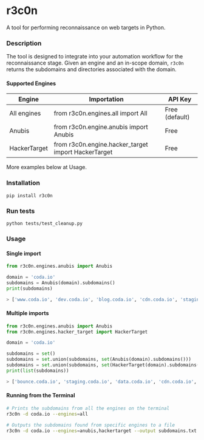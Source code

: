 # r3c0n
A tool for performing reconnaissance on web targets in Python.

### Description
The tool is designed to integrate into your automation workflow for the reconnaissance stage. Given an engine and an in-scope domain, `r3c0n` returns the subdomains and directories associated with the domain.

#### Supported Engines

| Engine      | Importation | API Key |
| ----------- | ----------- | ------- | 
| All engines | from r3c0n.engines.all import All | Free (default) 
| Anubis      | from r3c0n.engine.anubis import Anubis | Free |
| HackerTarget| from r3c0n.engine.hacker_target import HackerTarget | Free |

More examples below at Usage.

### Installation
```
pip install r3c0n
```

### Run tests
```
python tests/test_cleanup.py 
```

### Usage
#### Single import
```python
from r3c0n.engines.anubis import Anubis

domain = 'coda.io'
subdomains = Anubis(domain).subdomains()
print(subdomains)

> ['www.coda.io', 'dev.coda.io', 'blog.coda.io', 'cdn.coda.io', 'staging.coda.io', 'help.coda.io', 'data.coda.io', 'go.coda.io', 'community.coda.io', 'status.coda.io', 'auth.coda.io', 'bounce.coda.io']
```

#### Multiple imports
```python
from r3c0n.engines.anubis import Anubis
from r3c0n.engines.hacker_target import HackerTarget

domain = 'coda.io'

subdomains = set()
subdomains = set.union(subdomains, set(Anubis(domain).subdomains()))
subdomains = set.union(subdomains, set(HackerTarget(domain).subdomains()))
print(list(subdomains))

> ['bounce.coda.io', 'staging.coda.io', 'data.coda.io', 'cdn.coda.io', 'auth.coda.io', 'dev.coda.io', 'adhoc.coda.io', 'go.coda.io', 'coda.io', 'head.coda.io', 'community.coda.io', 'status.coda.io', 'blog.coda.io', 'www.coda.io', 'help.coda.io', 'maze.coda.io']
```

#### Running from the Terminal
```bash
# Prints the subdomains from all the engines on the terminal
r3c0n -d coda.io --engines=all

# Outputs the subdomains found from specific engines to a file
r3c0n -d coda.io --engines=anubis,hackertarget --output subdomains.txt
```
